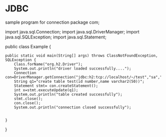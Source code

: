 # JDBC
sample program for connection
package com;

import java.sql.Connection;
import java.sql.DriverManager;
import java.sql.SQLException;
import java.sql.Statement;

public class Example {

	public static void main(String[] args) throws ClassNotFoundException, SQLException {
		Class.forName("org.h2.Driver");  
		System.out.println("driver loaded successfully....");
		Connection con=DriverManager.getConnection("jdbc:h2:tcp://localhost/~/test","sa","");
		String q1="create table test(id number,name varchar2(50))";
		Statement stmt= con.createStatement();  
		int x=stmt.executeUpdate(q1);
		System.out.println("table created successfully");
		stmt.close();
		con.close();
		System.out.println("connection closed successfully");
		

	}

}
